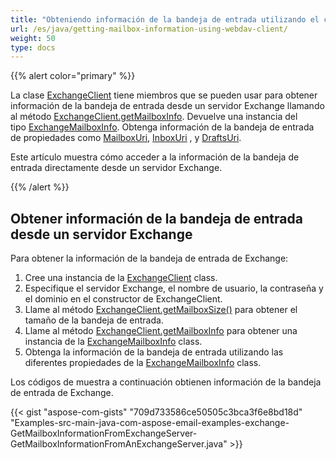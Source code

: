 ```yaml
---
title: "Obteniendo información de la bandeja de entrada utilizando el cliente WebDav"
url: /es/java/getting-mailbox-information-using-webdav-client/
weight: 50
type: docs
---
```


{{% alert color="primary" %}} 

La clase [ExchangeClient](https://apireference.aspose.com/email/java/com.aspose.email/exchangeclient) tiene miembros que se pueden usar para obtener información de la bandeja de entrada desde un servidor Exchange llamando al método [ExchangeClient.getMailboxInfo](https://apireference.aspose.com/email/java/com.aspose.email/exchangeclient#getMailboxInfo\(\)). Devuelve una instancia del tipo [ExchangeMailboxInfo](https://apireference.aspose.com/email/java/com.aspose.email/exchangemailboxinfo). Obtenga información de la bandeja de entrada de propiedades como [MailboxUri](https://apireference.aspose.com/email/java/com.aspose.email/exchangemailboxinfo#getMailboxUri\(\)), [InboxUri](https://apireference.aspose.com/email/java/com.aspose.email/exchangemailboxinfo#getInboxUri\(\)) , y [DraftsUri](https://apireference.aspose.com/email/java/com.aspose.email/exchangemailboxinfo#getDraftsUri\(\)).

Este artículo muestra cómo acceder a la información de la bandeja de entrada directamente desde un servidor Exchange.

{{% /alert %}} 
## **Obtener información de la bandeja de entrada desde un servidor Exchange**
Para obtener la información de la bandeja de entrada de Exchange:

1. Cree una instancia de la [ExchangeClient](https://apireference.aspose.com/email/java/com.aspose.email/exchangeclient) class.
1. Especifique el servidor Exchange, el nombre de usuario, la contraseña y el dominio en el constructor de ExchangeClient.
1. Llame al método [ExchangeClient.getMailboxSize()](https://apireference.aspose.com/email/java/com.aspose.email/exchangeclient#getMailboxSize\(\)) para obtener el tamaño de la bandeja de entrada.
1. Llame al método [ExchangeClient.getMailboxInfo](https://apireference.aspose.com/email/java/com.aspose.email/exchangeclient#getMailboxInfo\(\)) para obtener una instancia de la [ExchangeMailboxInfo](https://apireference.aspose.com/email/java/com.aspose.email/exchangemailboxinfo) class.
1. Obtenga la información de la bandeja de entrada utilizando las diferentes propiedades de la [ExchangeMailboxInfo](https://apireference.aspose.com/email/java/com.aspose.email/exchangemailboxinfo) class.

Los códigos de muestra a continuación obtienen información de la bandeja de entrada de Exchange.

{{< gist "aspose-com-gists" "709d733586ce50505c3bca3f6e8bd18d" "Examples-src-main-java-com-aspose-email-examples-exchange-GetMailboxInformationFromExchangeServer-GetMailboxInformationFromAnExchangeServer.java" >}}